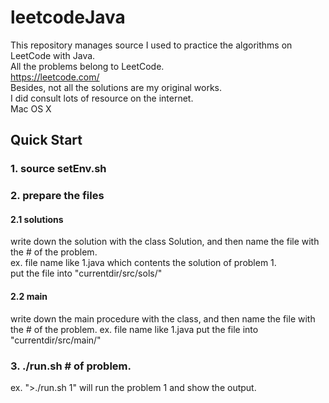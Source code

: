 # leetcodeJava
This repository manages source I used to practice the algorithms on LeetCode with Java.  
All the problems belong to LeetCode.  
https://leetcode.com/  
Besides, not all the solutions are my original works.  
I did consult lots of resource on the internet.  
Mac OS X  

## Quick Start  
### 1. source setEnv.sh  
### 2. prepare the files  
#### 2.1 solutions  
write down the solution with the class Solution, and then name the file with the # of the problem.  
ex. file name like 1.java which contents the solution of problem 1.  
put the file into "currentdir/src/sols/"
#### 2.2 main
write down the main procedure with the class, and then name the file with the # of the problem.
ex. file name like 1.java
put the file into "currentdir/src/main/"  
### 3. ./run.sh # of problem.
ex. ">./run.sh 1" will run the problem 1 and show the output.
